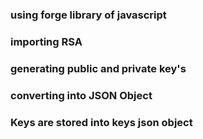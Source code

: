 ### using forge library of javascript
### importing RSA
### generating public and private key's
### converting into JSON Object
### Keys are stored into keys json object
